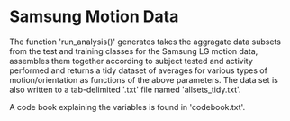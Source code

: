 Samsung Motion Data
===================

The function 'run_analysis()' generates takes the aggragate data 
subsets from the test and training classes for the Samsung LG motion 
data, assembles them together according to subject tested and 
activity performed and returns a tidy dataset of averages for 
various types of motion/orientation as functions of the above 
parameters.  The data set is also written to a tab-delimited '.txt' 
file named 'allsets_tidy.txt'. 

A code book explaining the variables is found in 'codebook.txt'.
 
